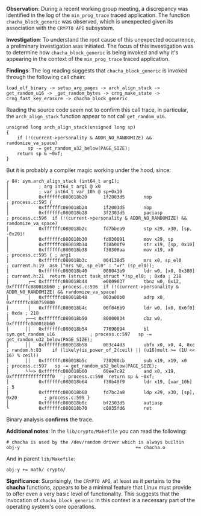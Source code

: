 **Observation**: 
During a recent working group meeting, a discrepancy was 
identified in the log of the `min_prog_trace` traced application. 
The function `chacha_block_generic` was observed, which is unexpected given 
its association with the `CRYPTO API` subsystem.

**Investigation**: 
To understand the root cause of this unexpected occurrence, 
a preliminary investigation was initiated. The focus of this investigation 
was to determine how `chacha_block_generic` is being invoked and why it's 
appearing in the context of the `min_prog_trace` traced application.

**Findings**: 
The log reading suggests that `chacha_block_generic` is invoked 
through the following call chain:
```
load_elf_binary -> setup_arg_pages -> arch_align_stack -> get_random_u16 -> _get_random_bytes -> crng_make_state -> crng_fast_key_erasure -> chacha_block_generic 
```
Reading the source code seem not to confirm this call trace,
in particular, the `arch_align_stack` function appear to not call
`get_random_u16`.
```
unsigned long arch_align_stack(unsigned long sp)
{
	if (!(current->personality & ADDR_NO_RANDOMIZE) && randomize_va_space)
		sp -= get_random_u32_below(PAGE_SIZE);
	return sp & ~0xf;
}
```
But it is probably a compiler magic working under the hood, since:
```
┌ 84: sym.arch_align_stack (int64_t arg1);
│           ; arg int64_t arg1 @ x0
│           ; var int64_t var_10h @ sp+0x10
│           0xffffffc080018b20      1f2003d5       nop                               ; process.c:595 {
│           0xffffffc080018b24      1f2003d5       nop
│           0xffffffc080018b28      3f2303d5       paciasp                           ; process.c:596  if (!(current->personality & ADDR_NO_RANDOMIZE) && randomize_va_space)
│           0xffffffc080018b2c      fd7bbea9       stp x29, x30, [sp, -0x20]!
│           0xffffffc080018b30      fd030091       mov x29, sp
│           0xffffffc080018b34      f30b00f9       str x19, [sp, 0x10]
│           0xffffffc080018b38      f30300aa       mov x19, x0                       ; process.c:595 { ; arg1
│           0xffffffc080018b3c      004138d5       mrs x0, sp_el0                    ; current.h:19  asm ("mrs %0, sp_el0" : "=r" (sp_el0));
│           0xffffffc080018b40      008043b9       ldr w0, [x0, 0x380]               ; current.h:21  return (struct task_struct *)sp_el0; ; 0xda ; 218
│       ┌─< 0xffffffc080018b44      e0009037       tbnz w0, 0x12, 0xffffffc080018b60 ; process.c:596  if (!(current->personality & ADDR_NO_RANDOMIZE) && randomize_va_space)
│       │   0xffffffc080018b48      003a00b0       adrp x0, 0xffffffc080759000
│       │   0xffffffc080018b4c      00f046b9       ldr w0, [x0, 0x6f0]               ; 0xda ; 218
│      ┌──< 0xffffffc080018b50      80000034       cbz w0, 0xffffffc080018b60
│      ││   0xffffffc080018b54      77690894       bl sym.get_random_u16             ; process.c:597   sp -= get_random_u32_below(PAGE_SIZE);
│      ││   0xffffffc080018b58      003c44d3       ubfx x0, x0, 4, 0xc               ; random.h:83    if (likely(is_power_of_2(ceil) || (u16)mult >= (1U << 16) % ceil))
│      ││   0xffffffc080018b5c      730200cb       sub x19, x19, x0                  ; process.c:597   sp -= get_random_u32_below(PAGE_SIZE);
│      └└─> 0xffffffc080018b60      60ee7c92       and x0, x19, 0xfffffffffffffff0   ; process.c:598  return sp & ~0xf;
│           0xffffffc080018b64      f30b40f9       ldr x19, [var_10h]                ; 5
│           0xffffffc080018b68      fd7bc2a8       ldp x29, x30, [sp], 0x20          ; process.c:599 }
│           0xffffffc080018b6c      bf2303d5       autiasp
└           0xffffffc080018b70      c0035fd6       ret
```
Binary analysis **confirms** the trace.

**Additional notes**:
In the `lib/crypto/Makefile` you can read the following:
```
# chacha is used by the /dev/random driver which is always builtin
obj-y                                           += chacha.o
```
And in parent `lib/Makefile`:
```
obj-y += math/ crypto/
```

**Significance**: 
Surprisingly, the `CRYPTO API`, at least as it pertains to 
the **chacha** functions, appears to be a minimal feature that Linux must 
provide to offer even a very basic level of functionality. 
This suggests that the invocation of `chacha_block_generic` in this context 
is a necessary part of the operating system's core operations.
